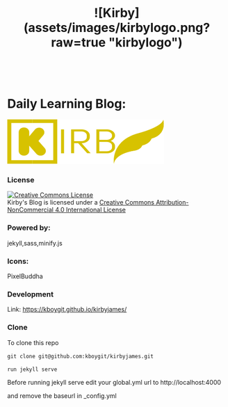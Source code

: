<h1 align="center">
	<br>
	![Kirby](assets/images/kirbylogo.png?raw=true "kirbylogo")
	<br>
	<br>
	<br>
</h1>

# Daily Learning Blog:

![Kirby](assets/images/kirbylogo.png?raw=true "kirbylogo")

### License

<a rel="license" href="http://creativecommons.org/licenses/by-nc/4.0/"><img alt="Creative Commons License" style="border-width:0" src="https://i.creativecommons.org/l/by-nc/4.0/88x31.png" /></a><br /><span xmlns:dct="http://purl.org/dc/terms/" property="dct:title">Kirby's Blog</span> is licensed under a <a rel="license" href="http://creativecommons.org/licenses/by-nc/4.0/">Creative Commons Attribution-NonCommercial 4.0 International License</a>

### Powered by:

jekyll,sass,minify.js

### Icons:

PixelBuddha

### Development

Link: https://kboygit.github.io/kirbyjames/

### Clone

To clone this repo
```
git clone git@github.com:kboygit/kirbyjames.git
```
    run jekyll serve

Before running jekyll serve edit your global.yml url to http://localhost:4000

and remove the baseurl in _config.yml 
